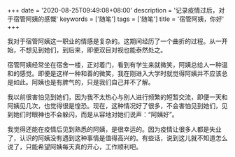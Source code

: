 +++
date = '2020-08-25T09:49:08+08:00'
description = '记录疫情过后，对于宿管阿姨的感慨'
keywords = ['随笔']
tags = ['随笔']
title = '宿管阿姨，你好'
+++

我对于宿管阿姨这一职业的情感是复杂的。这期间经历了一个曲折的过程。从一开始，不想见到她们，到后来，即便双目对视也能泰然处之。

宿管阿姨经常坐在宿舍一楼，正对着门，看到有学生来就微笑，阿姨总给人一种温和的感觉。即便是这样一种和善的微笑，我在刚进入大学时就觉得阿姨并不应该总是如此。阿姨也是有脾气的，只是我们自己并不了解。

我以前很害怕见到她们，因为我不太热心与别人进行频繁的短暂交流，即便一天和阿姨见几次，也觉得很是惶恐。现在，这种情况好了很多，不会害怕见到她们，见到她们时眼神也不会躲闪，而是从容地对她们说声：“阿姨好”。

我觉得还能在疫情后见到熟悉的阿姨，是很幸运的。因为疫情让很多人都是失业了，认识的阿姨没有遇到这种事情是值得高兴的。有些话，说到这儿就不知道怎么说了，只能希望阿姨每天真的开心，工作顺利吧。
